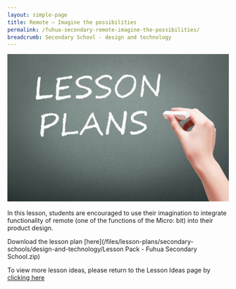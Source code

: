 ```yaml
---
layout: simple-page
title: Remote – Imagine the possibilities
permalink: /fuhua-secondary-remote-imagine-the-possibilities/
breadcrumb: Secondary School - design and technology
---
```


![anything](/images/in-schools/digital-maker/lesson-plans/generic-lesson-plan.jpg)

In this lesson, students are encouraged to use their imagination to integrate functionality of remote (one of the functions of the Micro: bit) into their product design.

Download the lesson plan [here](/files/lesson-plans/secondary-schools/design-and-technology/Lesson Pack - Fuhua Secondary School.zip)

To view more lesson ideas, please return to the Lesson Ideas page by [clicking here](/in-schools/digital-maker/lesson-ideas-secondary/)
